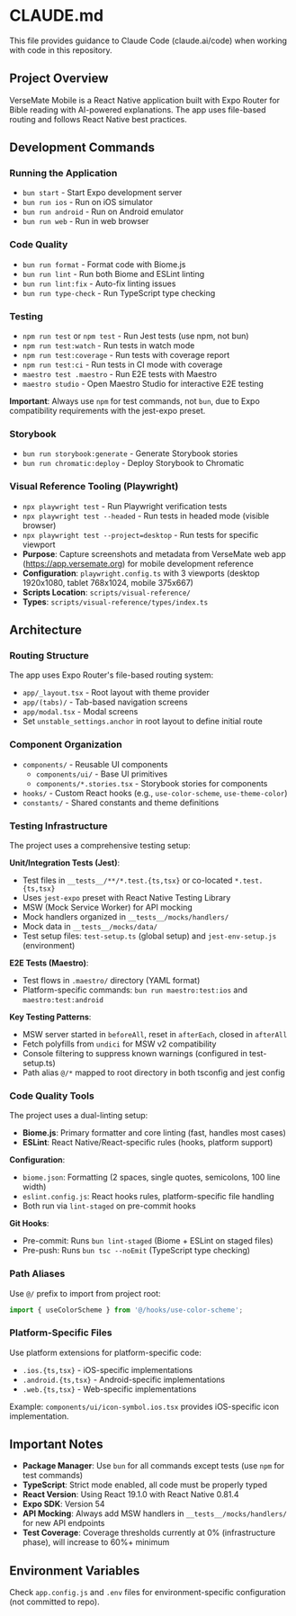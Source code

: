 # CLAUDE.md

This file provides guidance to Claude Code (claude.ai/code) when working with code in this repository.

## Project Overview

VerseMate Mobile is a React Native application built with Expo Router for Bible reading with AI-powered explanations. The app uses file-based routing and follows React Native best practices.

## Development Commands

### Running the Application
- `bun start` - Start Expo development server
- `bun run ios` - Run on iOS simulator
- `bun run android` - Run on Android emulator
- `bun run web` - Run in web browser

### Code Quality
- `bun run format` - Format code with Biome.js
- `bun run lint` - Run both Biome and ESLint linting
- `bun run lint:fix` - Auto-fix linting issues
- `bun run type-check` - Run TypeScript type checking

### Testing
- `npm run test` or `npm test` - Run Jest tests (use npm, not bun)
- `npm run test:watch` - Run tests in watch mode
- `npm run test:coverage` - Run tests with coverage report
- `npm run test:ci` - Run tests in CI mode with coverage
- `maestro test .maestro` - Run E2E tests with Maestro
- `maestro studio` - Open Maestro Studio for interactive E2E testing

**Important**: Always use `npm` for test commands, not `bun`, due to Expo compatibility requirements with the jest-expo preset.

### Storybook
- `bun run storybook:generate` - Generate Storybook stories
- `bun run chromatic:deploy` - Deploy Storybook to Chromatic

### Visual Reference Tooling (Playwright)
- `npx playwright test` - Run Playwright verification tests
- `npx playwright test --headed` - Run tests in headed mode (visible browser)
- `npx playwright test --project=desktop` - Run tests for specific viewport
- **Purpose**: Capture screenshots and metadata from VerseMate web app (https://app.versemate.org) for mobile development reference
- **Configuration**: `playwright.config.ts` with 3 viewports (desktop 1920x1080, tablet 768x1024, mobile 375x667)
- **Scripts Location**: `scripts/visual-reference/`
- **Types**: `scripts/visual-reference/types/index.ts`

## Architecture

### Routing Structure
The app uses Expo Router's file-based routing system:
- `app/_layout.tsx` - Root layout with theme provider
- `app/(tabs)/` - Tab-based navigation screens
- `app/modal.tsx` - Modal screens
- Set `unstable_settings.anchor` in root layout to define initial route

### Component Organization
- `components/` - Reusable UI components
  - `components/ui/` - Base UI primitives
  - `components/*.stories.tsx` - Storybook stories for components
- `hooks/` - Custom React hooks (e.g., `use-color-scheme`, `use-theme-color`)
- `constants/` - Shared constants and theme definitions

### Testing Infrastructure
The project uses a comprehensive testing setup:

**Unit/Integration Tests (Jest)**:
- Test files in `__tests__/**/*.test.{ts,tsx}` or co-located `*.test.{ts,tsx}`
- Uses `jest-expo` preset with React Native Testing Library
- MSW (Mock Service Worker) for API mocking
- Mock handlers organized in `__tests__/mocks/handlers/`
- Mock data in `__tests__/mocks/data/`
- Test setup files: `test-setup.ts` (global setup) and `jest-env-setup.js` (environment)

**E2E Tests (Maestro)**:
- Test flows in `.maestro/` directory (YAML format)
- Platform-specific commands: `bun run maestro:test:ios` and `maestro:test:android`

**Key Testing Patterns**:
- MSW server started in `beforeAll`, reset in `afterEach`, closed in `afterAll`
- Fetch polyfills from `undici` for MSW v2 compatibility
- Console filtering to suppress known warnings (configured in test-setup.ts)
- Path alias `@/*` mapped to root directory in both tsconfig and jest config

### Code Quality Tools
The project uses a dual-linting setup:
- **Biome.js**: Primary formatter and core linting (fast, handles most cases)
- **ESLint**: React Native/React-specific rules (hooks, platform support)

**Configuration**:
- `biome.json`: Formatting (2 spaces, single quotes, semicolons, 100 line width)
- `eslint.config.js`: React hooks rules, platform-specific file handling
- Both run via `lint-staged` on pre-commit hooks

**Git Hooks**:
- Pre-commit: Runs `bun lint-staged` (Biome + ESLint on staged files)
- Pre-push: Runs `bun tsc --noEmit` (TypeScript type checking)

### Path Aliases
Use `@/` prefix to import from project root:
```typescript
import { useColorScheme } from '@/hooks/use-color-scheme';
```

### Platform-Specific Files
Use platform extensions for platform-specific code:
- `.ios.{ts,tsx}` - iOS-specific implementations
- `.android.{ts,tsx}` - Android-specific implementations
- `.web.{ts,tsx}` - Web-specific implementations

Example: `components/ui/icon-symbol.ios.tsx` provides iOS-specific icon implementation.

## Important Notes

- **Package Manager**: Use `bun` for all commands except tests (use `npm` for test commands)
- **TypeScript**: Strict mode enabled, all code must be properly typed
- **React Version**: Using React 19.1.0 with React Native 0.81.4
- **Expo SDK**: Version 54
- **API Mocking**: Always add MSW handlers in `__tests__/mocks/handlers/` for new API endpoints
- **Test Coverage**: Coverage thresholds currently at 0% (infrastructure phase), will increase to 60%+ minimum

## Environment Variables

Check `app.config.js` and `.env` files for environment-specific configuration (not committed to repo).
